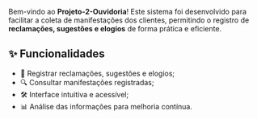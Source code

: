 <p>Bem-vindo ao <strong>Projeto-2-Ouvidoria</strong>! Este sistema foi desenvolvido para facilitar a coleta de manifestações dos clientes, permitindo o registro de <strong>reclamações, sugestões e elogios</strong> de forma prática e eficiente.</p>

<h2>✨ Funcionalidades</h2>
<ul>
    <li>📌 Registrar reclamações, sugestões e elogios;</li>
    <li>🔍 Consultar manifestações registradas;</li>
    <li>🛠️ Interface intuitiva e acessível;</li>
    <li>📊 Análise das informações para melhoria contínua.</li>
</ul>
